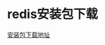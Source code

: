 # redis安装包下载
  [安装包下载地址](https://download.redis.io/releases/?_gl=1*zivcs5*_ga*NjE3NTA2MTM3LjE2ODU2MjAwNjc.*_ga_8BKGRQKRPV*MTY5MDYxNTY2OS40LjEuMTY5MDYxNTcwMy4yNi4wLjA.%29)